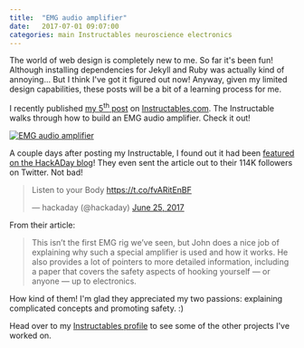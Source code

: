 ```yaml
---
title:  "EMG audio amplifier"
date:   2017-07-01 09:07:00
categories: main Instructables neuroscience electronics
---
```


The world of web design is completely new to me. So far it's been fun! Although installing dependencies for Jekyll and Ruby was actually kind of annoying... But I think I've got it figured out now! Anyway, given my limited design capabilities, these posts will be a bit of a learning process for me.

I recently published [my 5<sup>th</sup> post](http://www.instructables.com/id/Build-a-Muscle-Audio-Amplifier-Electromyography/) on [Instructables.com](https://www.instructables.com/). The Instructable walks through how to build an EMG audio amplifier. Check it out!

[![EMG audio amplifier]({{site.url}}/assets/EMG_Cover-01.png)](http://www.instructables.com/id/Build-a-Muscle-Audio-Amplifier-Electromyography/)

A couple days after posting my Instructable, I found out it had been [featured on the HackADay blog](https://hackaday.com/2017/06/24/listen-to-your-body/)! They even sent the article out to their 114K followers on Twitter. Not bad!

<blockquote class="twitter-tweet tw-align-center" data-lang="en"><p lang="en" dir="ltr">Listen to your Body <a href="https://t.co/fvARitEnBF">https://t.co/fvARitEnBF</a></p>&mdash; hackaday (@hackaday) <a href="https://twitter.com/hackaday/status/878840280711081984">June 25, 2017</a></blockquote>
<script async src="//platform.twitter.com/widgets.js" charset="utf-8"></script>

From their article:
> This isn’t the first EMG rig we’ve seen, but John does a nice job of explaining why such a special amplifier is used and how it works. He also provides a lot of pointers to more detailed information, including a paper that covers the safety aspects of hooking yourself — or anyone — up to electronics.

How kind of them! I'm glad they appreciated my two passions: explaining complicated concepts and promoting safety. :)

Head over to my [Instructables profile](https://www.instructables.com/member/johnwmillr/) to see some of the other projects I've worked on.